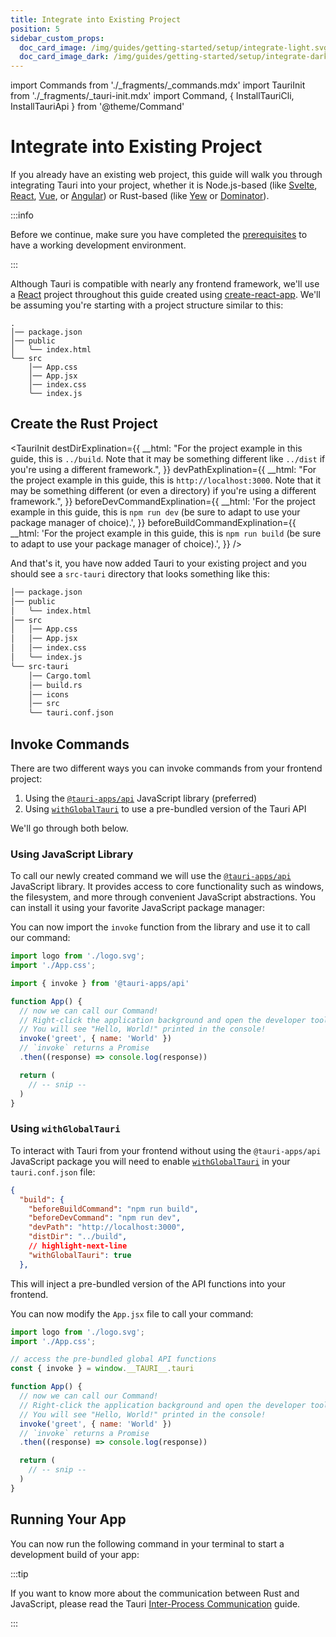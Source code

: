 ```yaml
---
title: Integrate into Existing Project
position: 5
sidebar_custom_props:
  doc_card_image: /img/guides/getting-started/setup/integrate-light.svg
  doc_card_image_dark: /img/guides/getting-started/setup/integrate-dark.svg
---
```


import Commands from './\_fragments/\_commands.mdx'
import TauriInit from './\_fragments/\_tauri-init.mdx'
import Command, { InstallTauriCli, InstallTauriApi } from '@theme/Command'

# Integrate into Existing Project

If you already have an existing web project, this guide will walk you through integrating Tauri into your project, whether it is Node.js-based (like [Svelte], [React], [Vue], or [Angular]) or Rust-based (like [Yew] or [Dominator]).

:::info

Before we continue, make sure you have completed the [prerequisites] to have a working development environment.

:::

Although Tauri is compatible with nearly any frontend framework, we'll use a [React] project throughout this guide created using [create-react-app]. We'll be assuming you're starting with a project structure similar to this:

```
.
│── package.json
│── public
│   ╰── index.html
╰── src
    │── App.css
    │── App.jsx
    │── index.css
    ╰── index.js
```

## Create the Rust Project

<TauriInit
destDirExplination={{
    __html:
      "For the project example in this guide, this is <code>../build</code>. Note that it may be something different like <code>../dist</code> if you're using a different framework.",
  }}
devPathExplination={{
    __html:
      "For the project example in this guide, this is <code>http://localhost:3000</code>. Note that it may be something different (or even a directory) if you're using a different framework.",
  }}
beforeDevCommandExplination={{
    __html:
      'For the project example in this guide, this is <code>npm run dev</code> (be sure to adapt to use your package manager of choice).',
  }}
beforeBuildCommandExplination={{
    __html:
      'For the project example in this guide, this is <code>npm run build</code> (be sure to adapt to use your package manager of choice).',
  }}
/>

And that's it, you have now added Tauri to your existing project and you should see a `src-tauri` directory that looks something like this:

```diff {9-14}
│── package.json
│── public
│   ╰── index.html
│── src
│   │── App.css
│   │── App.jsx
│   │── index.css
│   ╰── index.js
╰── src-tauri
    │── Cargo.toml
    │── build.rs
    │── icons
    │── src
    ╰── tauri.conf.json
```

## Invoke Commands

<Commands />

There are two different ways you can invoke commands from your frontend project:

1. Using the [`@tauri-apps/api`] JavaScript library (preferred)
2. Using [`withGlobalTauri`] to use a pre-bundled version of the Tauri API

We'll go through both below.

### Using JavaScript Library

To call our newly created command we will use the [`@tauri-apps/api`] JavaScript library. It provides access to core functionality such as windows, the filesystem, and more through convenient JavaScript abstractions. You can install it using your favorite JavaScript package manager:

<InstallTauriApi />

You can now import the `invoke` function from the library and use it to call our command:

```jsx title=src/App.jsx {4,7-12}
import logo from './logo.svg';
import './App.css';

import { invoke } from '@tauri-apps/api'

function App() {
  // now we can call our Command!
  // Right-click the application background and open the developer tools.
  // You will see "Hello, World!" printed in the console!
  invoke('greet', { name: 'World' })
  // `invoke` returns a Promise
  .then((response) => console.log(response))

  return (
    // -- snip --
  )
}
```

### Using `withGlobalTauri`

To interact with Tauri from your frontend without using the `@tauri-apps/api` JavaScript package you will need to enable [`withGlobalTauri`] in your `tauri.conf.json` file:

```json title=tauri.conf.json
{
  "build": {
    "beforeBuildCommand": "npm run build",
    "beforeDevCommand": "npm run dev",
    "devPath": "http://localhost:3000",
    "distDir": "../build",
    // highlight-next-line
    "withGlobalTauri": true
  },
```

This will inject a pre-bundled version of the API functions into your frontend.

You can now modify the `App.jsx` file to call your command:

```jsx title=src/App.js {4,7-12}
import logo from './logo.svg';
import './App.css';

// access the pre-bundled global API functions
const { invoke } = window.__TAURI__.tauri

function App() {
  // now we can call our Command!
  // Right-click the application background and open the developer tools.
  // You will see "Hello, World!" printed in the console!
  invoke('greet', { name: 'World' })
  // `invoke` returns a Promise
  .then((response) => console.log(response))

  return (
    // -- snip --
  )
}
```

## Running Your App

You can now run the following command in your terminal to start a development build of your app:

<Command name="dev" />

:::tip

If you want to know more about the communication between Rust and JavaScript, please read the Tauri [Inter-Process Communication][inter-process-communication] guide.

:::

[prerequisites]: ../prerequisites.md
[create-react-app]: https://reactjs.org/docs/create-a-new-react-app.html#create-react-app
[svelte]: https://svelte.dev
[react]: https://reactjs.org
[vue]: https://vuejs.org
[angular]: https://angular.io
[yew]: https://yew.rs
[dominator]: https://github.com/Pauan/rust-dominator
[inter-process-communication]: ../../../references/architecture/inter-process-communication/readme.md
[`withglobaltauri`]: ../../../api/config.md#buildconfig.withglobaltauri
[invoke commands]: ./html-css-js.mdx#invoke-commands
[`@tauri-apps/api`]: ../../../api/js/

